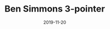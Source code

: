 ---
layout: layouts/post.njk
title: Ben Simmons 3-pointer
date: 2019-11-20
humanDate: November 20th, 2019
tags: [
    post,
    total
]
totalDonations: 1796.73
doneeShort: CHOP
donee: The Childrens Hospital of Philadelphia
doneeLink: https://www.chop.edu/
threadLink: https://www.reddit.com/r/sixers/comments/dz9huu/if_ben_simmons_hits_a_3_pointer_tonight_against/
desc: If Ben Simmons hits a 3 pointer tonight against the Knicks, I’ll make another donation to CHOP. Who’s with me?
---